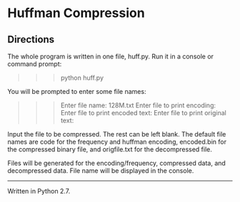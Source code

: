 # Huffman Compression

## Directions

The whole program is written in one file, huff.py. Run it in a console or command prompt:

>>> python huff.py

You will be prompted to enter some file names:

>>> Enter file name: 128M.txt
>>> Enter file to print encoding:
>>> Enter file to print encoded text:
>>> Enter file to print original text:

Input the file to be compressed. The rest can be left blank. The default file names are code for the frequency and huffman encoding, encoded.bin for the compressed binary file, and origfile.txt for the decompressed file.

Files will be generated for the encoding/frequency, compressed data, and decompressed data. File name will be displayed in the console.

--------------------

Written in Python 2.7.